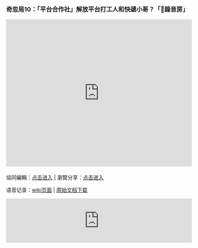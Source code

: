 ### 奇忽局10：「平台合作社」解放平台打工人和快遞小哥？「🎤錄音房」

<iframe width="100%" height="400" frameborder="0" src="https://www.mindmeister.com/maps/public_map_shell/1824180753/10?width=600&height=400&z=auto&no_logo=1" scrolling="no" style="overflow: hidden; margin-bottom: 5px;">Your browser is not able to display frames. Please visit <a href="https://www.mindmeister.com/1824180753/10" target="_blank">奇忽局10：「平台合作社」解放平台打工人和快遞小哥？「🎤錄音房」</a> on MindMeister.</iframe>

協同編輯：[点击进入](https://mm.tt/1824180753?t=JDSmh64Czn) | 瀏覽分享：[点击进入](https://www.mindmeister.com/1824180753/10)

语音记录：[wiki页面](https://github.com/qihuju/qihuju.github.io/wiki/%E5%A5%87%E5%BF%BD%E5%B1%8010%EF%BC%9A%E2%80%9C%E5%B9%B3%E5%8F%B0%E5%90%88%E4%BD%9C%E7%A4%BE%E2%80%9D%E8%A7%A3%E6%94%BE%E5%B9%B3%E5%8F%B0%E6%89%93%E5%B7%A5%E4%BA%BA%E5%92%8C%E5%BF%AB%E9%80%92%E5%B0%8F%E5%93%A5%EF%BC%9F-%E5%BD%95%E9%9F%B3%E6%96%87%E6%9C%AC) | [原始文档下载](../docs/qihuju10-records.docx)

<iframe width="100%" height="120" src="https://www.mixcloud.com/widget/iframe/?hide_cover=1&feed=%2Fqihuju%2F%E5%A5%87%E5%BF%BD%E5%B1%8010%E5%B9%B3%E5%8F%B0%E5%90%88%E4%BD%9C%E7%A4%BE%E8%A7%A3%E6%94%BE%E5%B9%B3%E5%8F%B0%E6%89%93%E5%B7%A5%E4%BA%BA%E5%92%8C%E5%BF%AB%E9%81%9E%E5%B0%8F%E5%93%A5%E9%8C%84%E9%9F%B3%E6%88%BF%2F" frameborder="0" ></iframe>